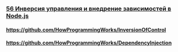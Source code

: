 ### [56 Инверсия управления и внедрение зависимостей в Node.js](https://www.youtube.com/watch?v=Fz86Fdjz-LM)

#### https://github.com/HowProgrammingWorks/InversionOfControl

#### https://github.com/HowProgrammingWorks/DependencyInjection

